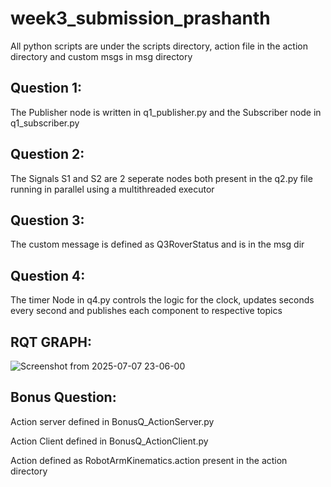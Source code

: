 # week3_submission_prashanth

All python scripts are under the scripts directory, action file in the action directory and custom msgs in msg directory

Question 1:
----------

The Publisher node is written in q1_publisher.py and the Subscriber node in q1_subscriber.py

Question 2:
------------

The Signals S1 and S2 are 2 seperate nodes both present in the q2.py file running in parallel using a multithreaded executor

Question 3:
------------
The custom message is defined as Q3RoverStatus and is in the msg dir


Question 4:
------------
The timer Node in q4.py controls the logic for the clock, updates seconds every second and publishes each component to respective topics

RQT GRAPH:
------------
![Screenshot from 2025-07-07 23-06-00](https://github.com/user-attachments/assets/13fadd9d-a342-4dde-a4a5-46b40e2887c3)


Bonus Question:
------------
Action server defined in BonusQ_ActionServer.py 

Action Client defined in BonusQ_ActionClient.py 

Action defined as RobotArmKinematics.action present in the action directory


